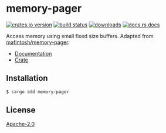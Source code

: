 # memory-pager
[![crates.io version][1]][2] [![build status][3]][4]
[![downloads][5]][6] [![docs.rs docs][7]][8]

Access memory using small fixed size buffers. Adapted from
[mafintosh/memory-pager](https://github.com/mafintosh/memory-pager).

- [Documentation][8]
- [Crate][2]

## Installation
```sh
$ cargo add memory-pager
```

## License
[Apache-2.0](./LICENSE)

[1]: https://img.shields.io/crates/v/memory-pager.svg?style=flat-square
[2]: https://crates.io/crates/memory-pager
[3]: https://img.shields.io/travis/datrs/memory-pager.svg?style=flat-square
[4]: https://travis-ci.org/datrs/memory-pager
[5]: https://img.shields.io/crates/d/memory-pager.svg?style=flat-square
[6]: https://crates.io/crates/memory-pager
[7]: https://docs.rs/memory-pager/badge.svg
[8]: https://docs.rs/memory-pager
